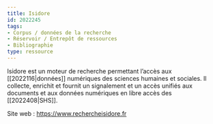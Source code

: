 ```yaml
---
title: Isidore
id: 2022245
tags:
- Corpus / données de la recherche
- Réservoir / Entrepôt de ressources
- Bibliographie
type: ressource
---
```


Isidore est un moteur de recherche permettant l’accès aux [[2022116|données]] numériques des sciences humaines et sociales. Il collecte, enrichit et fournit un signalement et un accès unifiés aux documents et aux données numériques en libre accès des [[2022408|SHS]].

Site web : <https://www.rechercheisidore.fr>

